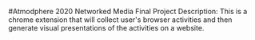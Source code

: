 #Atmodphere 
2020 Networked Media Final Project
Description:
This is a chrome extension that will collect user's browser activities and then generate visual presentations of the activities on a website.